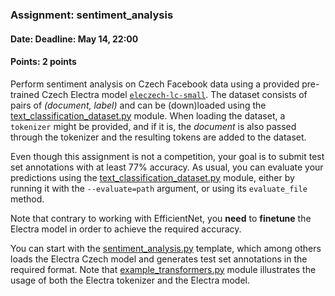 ### Assignment: sentiment_analysis
#### Date: Deadline: May 14, 22:00
#### Points: 2 points

Perform sentiment analysis on Czech Facebook data using a provided pre-trained
Czech Electra model [`eleczech-lc-small`](https://huggingface.co/ufal/eleczech-lc-small).
The dataset consists of pairs of _(document, label)_ and can be (down)loaded using the
[text_classification_dataset.py](https://github.com/ufal/npfl138/tree/master/labs/11/text_classification_dataset.py)
module. When loading the dataset, a `tokenizer` might be provided, and if it is,
the _document_ is also passed through the tokenizer and the resulting tokens are
added to the dataset.

Even though this assignment is not a competition, your goal is to submit test
set annotations with at least 77% accuracy. As usual, you can evaluate your
predictions using the [text_classification_dataset.py](https://github.com/ufal/npfl138/tree/master/labs/11/text_classification_dataset.py)
module, either by running it with the `--evaluate=path` argument, or using its
`evaluate_file` method.

Note that contrary to working with EfficientNet, you **need** to **finetune**
the Electra model in order to achieve the required accuracy.

You can start with the
[sentiment_analysis.py](https://github.com/ufal/npfl138/tree/master/labs/11/sentiment_analysis.py)
template, which among others loads the Electra Czech model and generates test
set annotations in the required format. Note that
[example_transformers.py](https://github.com/ufal/npfl138/tree/master/labs/11/example_transformers.py)
module illustrates the usage of both the Electra tokenizer and the Electra model.
